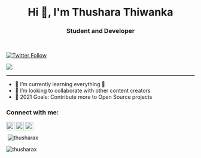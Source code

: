 <h1 align="center">Hi 👋, I'm Thushara Thiwanka</h1>
<h3 align="center">Student and Developer</h3>

</br>

[![Twitter Follow](https://img.shields.io/twitter/follow/TThiwanka?color=1DA1F2&logo=twitter&style=for-the-badge)](https://twitter.com/intent/follow?original_referer=https%3A%2F%2Fgithub.com%2FTThiwanka&screen_name=TThiwanka)

![](https://komarev.com/ghpvc/?username=ThusharaX&style=flat&color=brightgreen)


<hr style="border:0px solid gray; height:1.5px"> </hr>

- 🌱 I’m currently learning everything 🤣
- 👯 I’m looking to collaborate with other content creators
- 🥅 2021 Goals: Contribute more to Open Source projects

### Connect with me:

[<img align="left" alt="TTiwanka | Twitter" width="22px" src="https://cdn.jsdelivr.net/npm/simple-icons@v3/icons/twitter.svg" />][twitter]
[<img align="left" alt="thushara-thiwanka-0b95b614a | LinkedIn" width="22px" src="https://cdn.jsdelivr.net/npm/simple-icons@v3/icons/linkedin.svg" />][linkedin]
[<img align="left" alt="thushara_thiwanka | Instagram" width="22px" src="https://cdn.jsdelivr.net/npm/simple-icons@v3/icons/instagram.svg" />][instagram]


</br>

<p>&nbsp;<img align="center" src="https://github-readme-stats.vercel.app/api?username=thusharax&show_icons=true&locale=en" alt="thusharax" /></p>

<p><img align="center" src="https://github-readme-stats.vercel.app/api/top-langs?username=thusharax&show_icons=true&locale=en&layout=compact" alt="thusharax" /></p>



[twitter]: https://twitter.com/TTiwanka
[instagram]: https://instagram.com/thushara_thiwanka
[linkedin]: https://linkedin.com/in/thushara-thiwanka-0b95b614a
